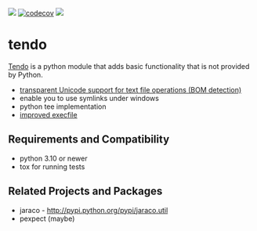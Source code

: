 [![](https://img.shields.io/pypi/v/tendo.svg?colorB=green)](https://pypi.python.org/pypi/tendo/)
[![codecov](https://codecov.io/gh/pycontribs/tendo/graph/badge.svg?token=1VvPGtNT0c)](https://codecov.io/gh/pycontribs/tendo)
[![](https://readthedocs.org/projects/tendo/badge/?version=latest)](http://tendo.readthedocs.io)

# tendo

[Tendo](https://tendo.readthedocs.io) is a python module that adds basic functionality that is
not provided by Python.

- [transparent Unicode support for text file operations (BOM detection)](https://tendo.readthedocs.io/#module-tendo.singleton)
- enable you to use symlinks under windows
- python tee implementation
- [improved execfile](https://tendo.readthedocs.io/#module-tendo.execfile2)

## Requirements and Compatibility

- python 3.10 or newer
- tox for running tests

## Related Projects and Packages

- jaraco - http://pypi.python.org/pypi/jaraco.util
- pexpect (maybe)
